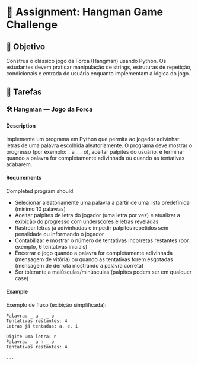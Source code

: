 # 📘 Assignment: Hangman Game Challenge

## 🎯 Objetivo

Construa o clássico jogo da Forca (Hangman) usando Python. Os estudantes devem praticar manipulação de strings, estruturas de repetição, condicionais e entrada do usuário enquanto implementam a lógica do jogo.

## 📝 Tarefas

### 🛠️	Hangman — Jogo da Forca

#### Description
Implemente um programa em Python que permita ao jogador adivinhar letras de uma palavra escolhida aleatoriamente. O programa deve mostrar o progresso (por exemplo: _ a _ _ o), aceitar palpites do usuário, e terminar quando a palavra for completamente adivinhada ou quando as tentativas acabarem.

#### Requirements
Completed program should:

- Selecionar aleatoriamente uma palavra a partir de uma lista predefinida (mínimo 10 palavras)
- Aceitar palpites de letra do jogador (uma letra por vez) e atualizar a exibição do progresso com underscores e letras reveladas
- Rastrear letras já adivinhadas e impedir palpites repetidos sem penalidade ou informando o jogador
- Contabilizar e mostrar o número de tentativas incorretas restantes (por exemplo, 6 tentativas iniciais)
- Encerrar o jogo quando a palavra for completamente adivinhada (mensagem de vitória) ou quando as tentativas forem esgotadas (mensagem de derrota mostrando a palavra correta)
- Ser tolerante a maiúsculas/minúsculas (palpites podem ser em qualquer case)

#### Example
Exemplo de fluxo (exibição simplificada):

```
Palavra: _ a _ _ o
Tentativas restantes: 4
Letras já tentadas: a, e, i

Digite uma letra: n
Palavra: _ a n _ o
Tentativas restantes: 4

...
```
